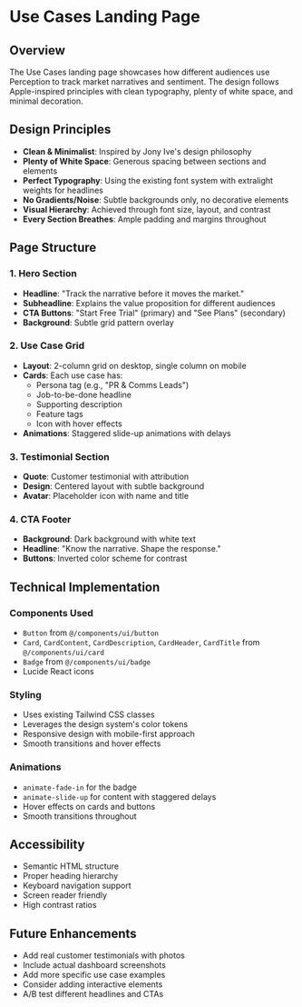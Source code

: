 # Use Cases Landing Page

## Overview
The Use Cases landing page showcases how different audiences use Perception to track market narratives and sentiment. The design follows Apple-inspired principles with clean typography, plenty of white space, and minimal decoration.

## Design Principles
- **Clean & Minimalist**: Inspired by Jony Ive's design philosophy
- **Plenty of White Space**: Generous spacing between sections and elements
- **Perfect Typography**: Using the existing font system with extralight weights for headlines
- **No Gradients/Noise**: Subtle backgrounds only, no decorative elements
- **Visual Hierarchy**: Achieved through font size, layout, and contrast
- **Every Section Breathes**: Ample padding and margins throughout

## Page Structure

### 1. Hero Section
- **Headline**: "Track the narrative before it moves the market."
- **Subheadline**: Explains the value proposition for different audiences
- **CTA Buttons**: "Start Free Trial" (primary) and "See Plans" (secondary)
- **Background**: Subtle grid pattern overlay

### 2. Use Case Grid
- **Layout**: 2-column grid on desktop, single column on mobile
- **Cards**: Each use case has:
  - Persona tag (e.g., "PR & Comms Leads")
  - Job-to-be-done headline
  - Supporting description
  - Feature tags
  - Icon with hover effects
- **Animations**: Staggered slide-up animations with delays

### 3. Testimonial Section
- **Quote**: Customer testimonial with attribution
- **Design**: Centered layout with subtle background
- **Avatar**: Placeholder icon with name and title

### 4. CTA Footer
- **Background**: Dark background with white text
- **Headline**: "Know the narrative. Shape the response."
- **Buttons**: Inverted color scheme for contrast

## Technical Implementation

### Components Used
- `Button` from `@/components/ui/button`
- `Card`, `CardContent`, `CardDescription`, `CardHeader`, `CardTitle` from `@/components/ui/card`
- `Badge` from `@/components/ui/badge`
- Lucide React icons

### Styling
- Uses existing Tailwind CSS classes
- Leverages the design system's color tokens
- Responsive design with mobile-first approach
- Smooth transitions and hover effects

### Animations
- `animate-fade-in` for the badge
- `animate-slide-up` for content with staggered delays
- Hover effects on cards and buttons
- Smooth transitions throughout

## Accessibility
- Semantic HTML structure
- Proper heading hierarchy
- Keyboard navigation support
- Screen reader friendly
- High contrast ratios

## Future Enhancements
- Add real customer testimonials with photos
- Include actual dashboard screenshots
- Add more specific use case examples
- Consider adding interactive elements
- A/B test different headlines and CTAs 